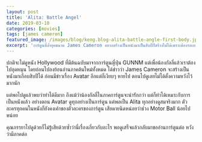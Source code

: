 ```yaml
---
layout: post
title: 'Alita: Battle Angel'
date: 2019-03-10
categories: [movies]
tags: [james cameron]
featured_image: /images/blog/keng.blog-alita-battle-angle-first-body.jpg
excerpt: 'การ์ตูนที่ล้ำยุคขนาด James Cameron อยากสร้างเป็นหนังมาเป็นสิบปีก็สร้างไม่ได้เพราะต้องรอเทคโนโลยีภาพยนต์ให้ถึงก่อน เข้าโรงทั้งทีก็ต้องไปเชียร์น้องกัลลี่สิ'
---
```


ปกติจะไม่ดูหนัง Hollywood ที่มีต้นฉบับมาจากการ์ตูนญี่ปุ่น GUNNM แต่เพื่อน้องกัลลี่แล้วเราต้องไปอุดหนุน โดยก่อนไปลงย้อนอ่านภาคต้นใหม่ทั้งหมด ได้ข่าวว่า James Cameron จะสร้างเป็นหนังมาเกือบสิบปีได้ ก่อนมีข่าวเรื่อง Avatar อีกแต่ก็เงียบๆ หายไป ตอนไปดูเลยไม่ได้ตั้งความหวังไว้มากนัก

แต่พอไปดูแล้วพบว่าทำได้ดีมาก ถึงแม้ว่าน้องกัลลี่ในภาคการ์ตูนจะน่ารักกว่า แต่ก็ทำได้เหมาะกับการเป็นหนังแล้ว อย่างตอน Avatar ดูทุกอย่างเป็นการ์ตูน แต่พอเป็น Alita ทุกอย่างดูสมจริงมาก ตัวละครทุกคนในหนังก็ยังคงเค้าของตัวละครของการ์ตูน เสียดายนิดหน่อยว่าช่วง Motor Ball น้อยไปหน่อย

คุณภรรยาไปดูด้วยก็ไม่รู้เสียด้วยซ้ำว่านี่เรื่องเกี่ยวกับอะไร พอดูเสร็จแล้วกลับมาขออ่านการ์ตูนต่อ หวังว่ามีภาคต่อ
